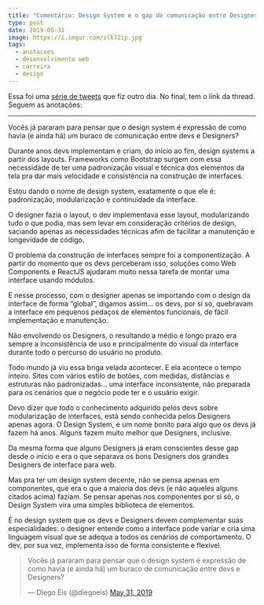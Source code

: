 ```yaml
---
title: "Comentário: Design System e o gap de comunicação entre Designers e Devs"
type: post
date: 2019-05-31
image: https://i.imgur.com/slk72ip.jpg
tags:
  - anotacoes
  - desenvolvimento web
  - carreira
  - design
---
```


Essa foi uma [série de tweets](https://twitter.com/diegoeis/status/1134339782149058560) que fiz outro dia. No final, tem o link da thread. Seguem as anotações:

----

Vocês já pararam para pensar que o design system é expressão de como havia (e ainda há) um buraco de comunicação entre devs e Designers?

Durante anos devs implementam e criam, do início ao fim, design systems a partir dos layouts. Frameworks como Bootstrap surgem com essa necessidade de ter uma padronização visual e técnica dos elementos da tela pra dar mais velocidade e consistência na construção de interfaces.

Estou dando o nome de design system, exatamente o que ele é: padronização, modularização e continuidade da interface.

O designer fazia o layout, o dev implementava esse layout, modularizando tudo o que podia, mas sem levar em consideração critérios de design, saciando apenas as necessidades técnicas afim de facilitar a manutenção e longevidade de código.

O problema da construção de interfaces sempre foi a componentização. A partir do momento que os devs perceberam isso, soluções como Web Components e ReactJS ajudaram muito nessa tarefa de montar uma interface usando módulos.

E nesse processo, com o designer apenas se importando com o design da interface de forma “global”, digamos assim... os devs, por si só, quebravam a interface em pequenos pedaços de elementos funcionais, de fácil implementação e manutenção.

Não envolvendo os Designers, o resultando a médio e longo prazo era sempre a inconsistência de uso e principalmente do visual da interface durante todo o percurso do usuário no produto.

Todo mundo já viu essa briga velada acontecer. E ela acontece o tempo inteiro. Sites com vários estilo de botões, com medidas, distâncias e estruturas não padronizadas... uma interface inconsistente, não preparada para os cenários que o negócio pode ter e o usuário exigir.

Devo dizer que todo o conhecimento adquirido pelos devs sobre modularização de interfaces, está sendo conhecida pelos Designers apenas agora. O Design System, é um nome bonito para algo que os devs já fazem há anos. Alguns fazem muito melhor que Designers, inclusive.

Da mesma forma que alguns Designers já eram conscientes desse gap desde o início e era o que separava os bons Designers dos grandes Designers de interface para web.

Mas pra ter um design system decente, não se pensa apenas em componentes, que era o que a maioria dos devs (e não aqueles alguns citados acima) faziam. Se pensar apenas nos componentes por si só, o Design System vira uma simples biblioteca de elementos.

É no design system que os devs e Designers devem complementar suas especialidades: o designer entende como a interface pode variar e cria uma linguagem visual que se adequa a todos os cenários de comportamento. O dev, por sua vez, implementa isso de forma consistente e flexível.

<blockquote class="twitter-tweet"><p lang="pt" dir="ltr">Vocês já pararam para pensar que o design system é expressão de como havia (e ainda há) um buraco de comunicação entre devs e Designers?</p>&mdash; Diego Eis (@diegoeis) <a href="https://twitter.com/diegoeis/status/1134339782149058560?ref_src=twsrc%5Etfw">May 31, 2019</a></blockquote> <script async src="https://platform.twitter.com/widgets.js" charset="utf-8"></script>